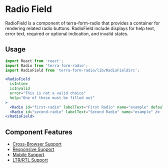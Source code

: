 # Radio Field

RadioField is a component of terra-form-radio that provides a container for rendering related radio buttons. RadioField include displays for help text, error text, required or optional indication, and invalid states.


## Usage

```jsx
import React from 'react';
import Radio from 'terra-form-radio';
import RadioField from 'terra-form-radio/lib/RadioFieldSrc';

<RadioField
  isInline
  isInvalid
  error="This is not a valid choice"
  help="One of these must be filled out"
>
  <Radio id="first-radio" labelText="First Radio" name="example" defaultChecked />
  <Radio id="second-radio" labelText="Second Radio" name="example" />
</RadioField>
```

## Component Features

 * [Cross-Browser Support](https://github.com/cerner/terra-core/wiki/Component-Features#cross-browser-support)
 * [Responsive Support](https://github.com/cerner/terra-core/wiki/Component-Features#responsive-support)
 * [Mobile Support](https://github.com/cerner/terra-core/wiki/Component-Features#mobile-support)
 * [LTR/RTL Support](https://github.com/cerner/terra-core/wiki/Component-Features#ltr--rtl-support)
